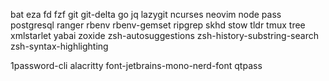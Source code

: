 bat
eza
fd
fzf
git
git-delta
go
jq
lazygit
ncurses
neovim
node
pass
postgresql
ranger
rbenv
rbenv-gemset
ripgrep
skhd
stow
tldr
tmux
tree
xmlstarlet
yabai
zoxide
zsh-autosuggestions
zsh-history-substring-search
zsh-syntax-highlighting

1password-cli
alacritty
font-jetbrains-mono-nerd-font
qtpass
